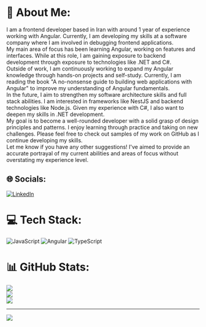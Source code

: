 # 💫 About Me:
I am a frontend developer based in Iran with around 1 year of experience working with Angular. Currently, I am developing my skills at a software company where I am involved in debugging frontend applications.<br>My main area of focus has been learning Angular, working on features and interfaces. While at this role, I am gaining exposure to backend development through exposure to technologies like .NET and C#.<br>Outside of work, I am continuously working to expand my Angular knowledge through hands-on projects and self-study. Currently, I am reading the book "A no-nonsense guide to building web applications with Angular" to improve my understanding of Angular fundamentals.<br>In the future, I aim to strengthen my software architecture skills and full stack abilities. I am interested in frameworks like NestJS and backend technologies like Node.js. Given my experience with C#, I also want to deepen my skills in .NET development.<br>My goal is to become a well-rounded developer with a solid grasp of design principles and patterns. I enjoy learning through practice and taking on new challenges. Please feel free to check out samples of my work on GitHub as I continue developing my skills.<br>Let me know if you have any other suggestions! I've aimed to provide an accurate portrayal of my current abilities and areas of focus without overstating my experience level.


## 🌐 Socials:
[![LinkedIn](https://img.shields.io/badge/LinkedIn-%230077B5.svg?logo=linkedin&logoColor=white)](https://linkedin.com/in/farzad-bahadorifar) 

# 💻 Tech Stack:
![JavaScript](https://img.shields.io/badge/javascript-%23323330.svg?style=for-the-badge&logo=javascript&logoColor=%23F7DF1E) ![Angular](https://img.shields.io/badge/angular-%23DD0031.svg?style=for-the-badge&logo=angular&logoColor=white) ![TypeScript](https://img.shields.io/badge/typescript-%23007ACC.svg?style=for-the-badge&logo=typescript&logoColor=white)
# 📊 GitHub Stats:
![](https://github-readme-stats.vercel.app/api?username=farzad-bahadorifar&theme=dark&hide_border=false&include_all_commits=true&count_private=true)<br/>
![](https://github-readme-streak-stats.herokuapp.com/?user=farzad-bahadorifar&theme=dark&hide_border=false)<br/>
![](https://github-readme-stats.vercel.app/api/top-langs/?username=farzad-bahadorifar&theme=dark&hide_border=false&include_all_commits=true&count_private=true&layout=compact)

---
[![](https://visitcount.itsvg.in/api?id=farzad-bahadorifar&icon=0&color=1)](https://visitcount.itsvg.in)

<!-- Proudly created with GPRM ( https://gprm.itsvg.in ) -->
